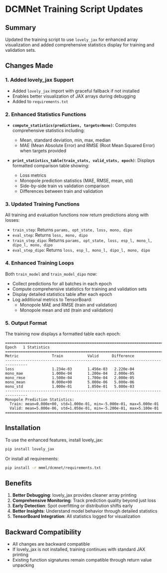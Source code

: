 # DCMNet Training Script Updates

## Summary
Updated the training script to use `lovely_jax` for enhanced array visualization and added comprehensive statistics display for training and validation sets.

## Changes Made

### 1. Added lovely_jax Support
- Added `lovely_jax` import with graceful fallback if not installed
- Enables better visualization of JAX arrays during debugging
- Added to `requirements.txt`

### 2. Enhanced Statistics Functions
- **`compute_statistics(predictions, targets=None)`**: Computes comprehensive statistics including:
  - Mean, standard deviation, min, max, median
  - MAE (Mean Absolute Error) and RMSE (Root Mean Squared Error) when targets provided
  
- **`print_statistics_table(train_stats, valid_stats, epoch)`**: Displays formatted comparison table showing:
  - Loss metrics
  - Monopole prediction statistics (MAE, RMSE, mean, std)
  - Side-by-side train vs validation comparison
  - Differences between train and validation

### 3. Updated Training Functions
All training and evaluation functions now return predictions along with losses:
- `train_step`: Returns `params, opt_state, loss, mono, dipo`
- `eval_step`: Returns `loss, mono, dipo`
- `train_step_dipo`: Returns `params, opt_state, loss, esp_l, mono_l, dipo_l, mono, dipo`
- `eval_step_dipo`: Returns `loss, esp_l, mono_l, dipo_l, mono, dipo`

### 4. Enhanced Training Loops
Both `train_model` and `train_model_dipo` now:
- Collect predictions for all batches in each epoch
- Compute comprehensive statistics for training and validation sets
- Display detailed statistics table after each epoch
- Log additional metrics to TensorBoard:
  - Monopole MAE and RMSE (train and validation)
  - Monopole mean and std (train and validation)

### 5. Output Format
The training now displays a formatted table each epoch:
```
================================================================================
Epoch   1 Statistics
================================================================================
Metric               Train           Valid      Difference
--------------------------------------------------------------------------------
loss                 1.234e-03       1.456e-03   2.220e-04
mono_mae             1.000e-04       1.200e-04   2.000e-05
mono_rmse            1.500e-04       1.700e-04   2.000e-05
mono_mean            0.000e+00       5.000e-06   5.000e-06
mono_std             1.000e-01       1.050e-01   5.000e-03
--------------------------------------------------------------------------------
Monopole Prediction Statistics:
  Train: mean=0.000e+00, std=1.000e-01, min=-5.000e-01, max=5.000e-01
  Valid: mean=5.000e-06, std=1.050e-01, min=-5.200e-01, max=5.100e-01
================================================================================
```

## Installation
To use the enhanced features, install lovely_jax:
```bash
pip install lovely_jax
```

Or install all requirements:
```bash
pip install -r mmml/dcmnet/requirements.txt
```

## Benefits
1. **Better Debugging**: lovely_jax provides cleaner array printing
2. **Comprehensive Monitoring**: Track prediction quality beyond just loss
3. **Early Detection**: Spot overfitting or distribution shifts early
4. **Better Insights**: Understand model behavior through detailed statistics
5. **TensorBoard Integration**: All statistics logged for visualization

## Backward Compatibility
- All changes are backward compatible
- If lovely_jax is not installed, training continues with standard JAX printing
- Existing function signatures remain compatible through return value unpacking

